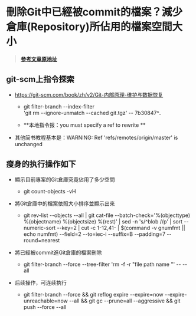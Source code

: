 
# 刪除Git中已經被commit的檔案？減少倉庫(Repository)所佔用的檔案空間大小

> [**参考文章原地址**](https://magiclen.org/git-remove-commited-files/) 

## git-scm上指令探索

- https://git-scm.com/book/zh/v2/Git-内部原理-维护与数据恢复
  
  -  git filter-branch --index-filter \
  'git rm --ignore-unmatch --cached git.tgz' -- 7b30847^.. 
  
  - **本地指令报：you must specify a ref to rewrite **
-  其他简书教程基本是：WARNING: Ref 'refs/remotes/origin/master' is unchanged

## 瘦身的执行操作如下

- 顯示目前專案的Git倉庫究竟佔用了多少空間

	-  git count-objects -vH

- 將Git倉庫中的檔案依照大小排序並顯示出來

	- git rev-list --objects --all | git cat-file --batch-check='%(objecttype) %(objectname) %(objectsize) %(rest)' | sed -n 's/^blob //p' | sort --numeric-sort --key=2 | cut -c 1-12,41- | $(command -v gnumfmt || echo numfmt) --field=2 --to=iec-i --suffix=B --padding=7 --round=nearest

- 將已經被commit進Git倉庫的檔案刪除

	-  git filter-branch --force --tree-filter 'rm -f -r "file path name "' -- --all 

- 后续操作，可连续执行 
	- git filter-branch --force && git reflog expire --expire=now --expire-unreachable=now --all && git gc --prune=all --aggressive && git push --force --all


 
 
 
 